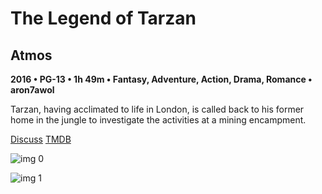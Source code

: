 # The Legend of Tarzan

## Atmos

**2016 • PG-13 • 1h 49m • Fantasy, Adventure, Action, Drama, Romance • aron7awol**

Tarzan, having acclimated to life in London, is called back to his former home in the jungle to investigate the activities at a mining encampment.

[Discuss](https://www.avsforum.com/threads/bass-eq-for-filtered-movies.2995212/post-58300856)  [TMDB](258489)

![img 0](https://i.imgur.com/BgwnESE.jpg)

![img 1](https://i.imgur.com/EOktc3G.jpg)

